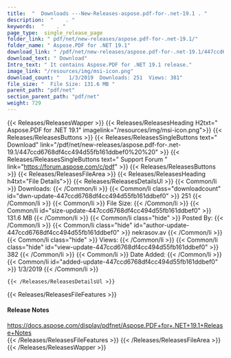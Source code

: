 ```yaml
---
title:  "  Downloads ---New-Releases-aspose.pdf-for-.net-19.1 . " 
description:  "    . " 
keywords:  "    . " 
page_type:  single_release_page
folder_link: " pdf/net/new-releases/aspose.pdf-for-.net-19.1/"
folder_name: " Aspose.PDF for .NET 19.1"
download_link: " /pdf/net/new-releases/aspose.pdf-for-.net-19.1/447ccd6768df4cc494d55fb161ddbef0"
download_text: " Download"
Intro_text: " It contains Aspose.PDF for .NET 19.1 release."
image_link: "/resources/img/msi-icon.png"
download_count: "   1/3/2019  Downloads: 251  Views: 381"
file_size: "  File Size: 131.6 MB "
parent_path: "pdf/net"
section_parent_path: "pdf/net"
weight: 729
---
```


{{< Releases/ReleasesWapper >}}
  {{< Releases/ReleasesHeading H2txt=" Aspose.PDF for .NET 19.1" imagelink="/resources/img/msi-icon.png">}}
  {{< Releases/ReleasesButtons >}}
    {{< Releases/ReleasesSingleButtons text=" Download" link="/pdf/net/new-releases/aspose.pdf-for-.net-19.1/447ccd6768df4cc494d55fb161ddbef0%20%20" >}}
    {{< Releases/ReleasesSingleButtons text=" Support Forum " link="https://forum.aspose.com/c/pdf" >}}
  {{< Releases/ReleasesButtons >}}
  {{< Releases/ReleasesFileArea >}}
    {{< Releases/ReleasesHeading h4txt="File Details">}}
    {{< Releases/ReleasesDetailsUl >}}
            {{< Common/li  >}} Downloads: {{< /Common/li >}} 
      {{< Common/li class="downloadcount" id="dwn-update-447ccd6768df4cc494d55fb161ddbef0" >}} 251 {{< /Common/li >}} 
      {{< Common/li  >}} File Size: {{< /Common/li >}} 
      {{< Common/li id="size-update-447ccd6768df4cc494d55fb161ddbef0" >}} 131.6 MB {{< /Common/li >}} 
      {{< Common/li  class="hide" >}} Posted By: {{< /Common/li >}} 
      {{< Common/li class="hide" id="author-update-447ccd6768df4cc494d55fb161ddbef0" >}} nekrasov.av {{< /Common/li >}} 
      {{< Common/li class="hide"  >}} Views: {{< /Common/li >}} 
      {{< Common/li class="hide" id="view-update-447ccd6768df4cc494d55fb161ddbef0" >}} 382 {{< /Common/li >}} 
      {{< Common/li  >}} Date Added: {{< /Common/li >}} 
      {{< Common/li id="added-update-447ccd6768df4cc494d55fb161ddbef0" >}} 1/3/2019 {{< /Common/li >}} 

    {{< /Releases/ReleasesDetailsUl >}}

  {{< Releases/ReleasesFileFeatures >}}
      <h4>Release Notes</h4><div><a href="https://docs.aspose.com/display/pdfnet/Aspose.PDF+for+.NET+19.1+Release+Notes">https://docs.aspose.com/display/pdfnet/Aspose.PDF+for+.NET+19.1+Release+Notes</a></div>
  {{< /Releases/ReleasesFileFeatures >}}
 {{< /Releases/ReleasesFileArea >}}
{{< /Releases/ReleasesWapper >}}


